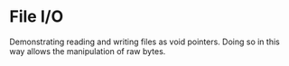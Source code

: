 # File I/O

Demonstrating reading and writing files as void pointers.  Doing so in this way allows the manipulation of raw bytes.
